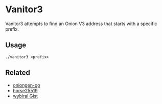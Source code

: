 # Vanitor3

Vanitor3 attempts to find an Onion V3 address that starts with a specific prefix.

## Usage
```
./vanitor3 <prefix>
```

## Related
* [oniongen-go](https://github.com/rdkr/oniongen-go)
* [horse25519](https://github.com/Yawning/horse25519)
* [wybiral Gist](https://gist.github.com/wybiral/8f737644fc140c97b6b26c13b1409837)
